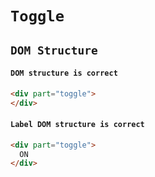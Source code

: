 # `Toggle`

## `DOM Structure`

####   `DOM structure is correct`

```html
<div part="toggle">
</div>

```

####   `Label DOM structure is correct`

```html
<div part="toggle">
  ON
</div>

```

